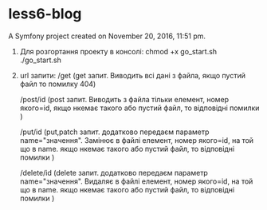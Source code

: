 less6-blog
==========

A Symfony project created on November 20, 2016, 11:51 pm.

1. Для розгортання проекту в консолі:
    chmod +x go_start.sh
    ./go_start.sh
 
2. url запити:
   /get (get запит. Виводить всі дані з файла, якщо пустий файл то помилку 404)
   
   /post/id (post запит. Виводить з файла тільки елемент, номер якого=id, якщо нкемає такого або пустий файл, то відповідні помилки )
   
   /put/id  (put,patch запит. додатково передаєм параметр name="значення". Замінює в файлі елемент, номер якого=id, на той що в name. якщо нкемає такого або пустий файл, то відповідні помилки )
   
   /delete/id (delete запит. додатково передаєм параметр name="значення". Видаляє в файлі елемент, номер якого=id, на той що в name. якщо нкемає такого або пустий файл, то відповідні помилки ) 
